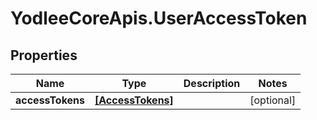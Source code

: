 # YodleeCoreApis.UserAccessToken

## Properties
Name | Type | Description | Notes
------------ | ------------- | ------------- | -------------
**accessTokens** | [**[AccessTokens]**](AccessTokens.md) |  | [optional] 
